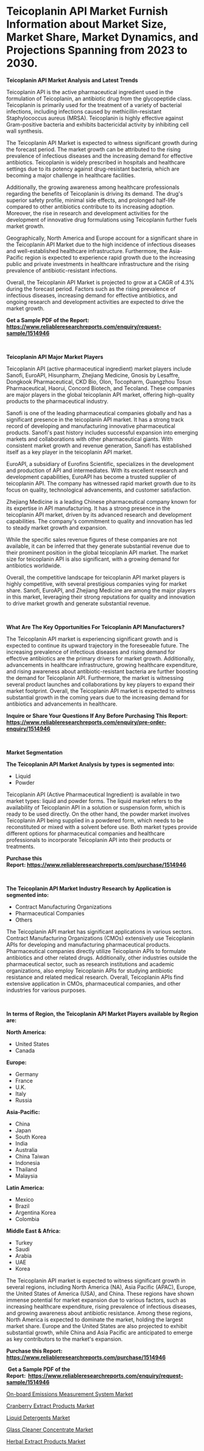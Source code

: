 <p><h1>Teicoplanin API Market Furnish Information about Market Size, Market Share, Market Dynamics, and Projections Spanning from 2023 to 2030.</h1></p><p><strong>Teicoplanin API Market Analysis and Latest Trends</strong></p>
<p><p>Teicoplanin API is the active pharmaceutical ingredient used in the formulation of Teicoplanin, an antibiotic drug from the glycopeptide class. Teicoplanin is primarily used for the treatment of a variety of bacterial infections, including infections caused by methicillin-resistant Staphylococcus aureus (MRSA). Teicoplanin is highly effective against Gram-positive bacteria and exhibits bactericidal activity by inhibiting cell wall synthesis.</p><p>The Teicoplanin API Market is expected to witness significant growth during the forecast period. The market growth can be attributed to the rising prevalence of infectious diseases and the increasing demand for effective antibiotics. Teicoplanin is widely prescribed in hospitals and healthcare settings due to its potency against drug-resistant bacteria, which are becoming a major challenge in healthcare facilities.</p><p>Additionally, the growing awareness among healthcare professionals regarding the benefits of Teicoplanin is driving its demand. The drug's superior safety profile, minimal side effects, and prolonged half-life compared to other antibiotics contribute to its increasing adoption. Moreover, the rise in research and development activities for the development of innovative drug formulations using Teicoplanin further fuels market growth.</p><p>Geographically, North America and Europe account for a significant share in the Teicoplanin API Market due to the high incidence of infectious diseases and well-established healthcare infrastructure. Furthermore, the Asia-Pacific region is expected to experience rapid growth due to the increasing public and private investments in healthcare infrastructure and the rising prevalence of antibiotic-resistant infections.</p><p>Overall, the Teicoplanin API Market is projected to grow at a CAGR of 4.3% during the forecast period. Factors such as the rising prevalence of infectious diseases, increasing demand for effective antibiotics, and ongoing research and development activities are expected to drive the market growth.</p></p>
<p><strong>Get a Sample PDF of the Report:&nbsp; <a href="https://www.reliableresearchreports.com/enquiry/request-sample/1514946">https://www.reliableresearchreports.com/enquiry/request-sample/1514946</a></strong></p>
<p>&nbsp;</p>
<p><strong>Teicoplanin API Major Market Players</strong></p>
<p><p>Teicoplanin API (active pharmaceutical ingredient) market players include Sanofi, EuroAPI, Hisunpharm, Zhejiang Medicine, Gnosis by Lesaffre, Dongkook Pharmaceutical, CKD Bio, Olon, Tocopharm, Guangzhou Tosun Pharmaceutical, Haorui, Concord Biotech, and Tecoland. These companies are major players in the global teicoplanin API market, offering high-quality products to the pharmaceutical industry.</p><p>Sanofi is one of the leading pharmaceutical companies globally and has a significant presence in the teicoplanin API market. It has a strong track record of developing and manufacturing innovative pharmaceutical products. Sanofi's past history includes successful expansion into emerging markets and collaborations with other pharmaceutical giants. With consistent market growth and revenue generation, Sanofi has established itself as a key player in the teicoplanin API market.</p><p>EuroAPI, a subsidiary of Eurofins Scientific, specializes in the development and production of API and intermediates. With its excellent research and development capabilities, EuroAPI has become a trusted supplier of teicoplanin API. The company has witnessed rapid market growth due to its focus on quality, technological advancements, and customer satisfaction.</p><p>Zhejiang Medicine is a leading Chinese pharmaceutical company known for its expertise in API manufacturing. It has a strong presence in the teicoplanin API market, driven by its advanced research and development capabilities. The company's commitment to quality and innovation has led to steady market growth and expansion.</p><p>While the specific sales revenue figures of these companies are not available, it can be inferred that they generate substantial revenue due to their prominent position in the global teicoplanin API market. The market size for teicoplanin API is also significant, with a growing demand for antibiotics worldwide.</p><p>Overall, the competitive landscape for teicoplanin API market players is highly competitive, with several prestigious companies vying for market share. Sanofi, EuroAPI, and Zhejiang Medicine are among the major players in this market, leveraging their strong reputations for quality and innovation to drive market growth and generate substantial revenue.</p></p>
<p>&nbsp;</p>
<p><strong>What Are The Key Opportunities For Teicoplanin API Manufacturers?</strong></p>
<p><p>The Teicoplanin API market is experiencing significant growth and is expected to continue its upward trajectory in the foreseeable future. The increasing prevalence of infectious diseases and rising demand for effective antibiotics are the primary drivers for market growth. Additionally, advancements in healthcare infrastructure, growing healthcare expenditure, and rising awareness about antibiotic-resistant bacteria are further boosting the demand for Teicoplanin API. Furthermore, the market is witnessing several product launches and collaborations by key players to expand their market footprint. Overall, the Teicoplanin API market is expected to witness substantial growth in the coming years due to the increasing demand for antibiotics and advancements in healthcare.</p></p>
<p><strong>Inquire or Share Your Questions If Any Before Purchasing This Report: <a href="https://www.reliableresearchreports.com/enquiry/pre-order-enquiry/1514946">https://www.reliableresearchreports.com/enquiry/pre-order-enquiry/1514946</a></strong></p>
<p>&nbsp;</p>
<p><strong>Market Segmentation</strong></p>
<p><strong>The Teicoplanin API Market Analysis by types is segmented into:</strong></p>
<p><ul><li>Liquid</li><li>Powder</li></ul></p>
<p><p>Teicoplanin API (Active Pharmaceutical Ingredient) is available in two market types: liquid and powder forms. The liquid market refers to the availability of Teicoplanin API in a solution or suspension form, which is ready to be used directly. On the other hand, the powder market involves Teicoplanin API being supplied in a powdered form, which needs to be reconstituted or mixed with a solvent before use. Both market types provide different options for pharmaceutical companies and healthcare professionals to incorporate Teicoplanin API into their products or treatments.</p></p>
<p><strong>Purchase this Report:&nbsp;<a href="https://www.reliableresearchreports.com/purchase/1514946">https://www.reliableresearchreports.com/purchase/1514946</a></strong></p>
<p>&nbsp;</p>
<p><strong>The Teicoplanin API Market Industry Research by Application is segmented into:</strong></p>
<p><ul><li>Contract Manufacturing Organizations</li><li>Pharmaceutical Companies</li><li>Others</li></ul></p>
<p><p>The Teicoplanin API market has significant applications in various sectors. Contract Manufacturing Organizations (CMOs) extensively use Teicoplanin APIs for developing and manufacturing pharmaceutical products. Pharmaceutical companies directly utilize Teicoplanin APIs to formulate antibiotics and other related drugs. Additionally, other industries outside the pharmaceutical sector, such as research institutions and academic organizations, also employ Teicoplanin APIs for studying antibiotic resistance and related medical research. Overall, Teicoplanin APIs find extensive application in CMOs, pharmaceutical companies, and other industries for various purposes.</p></p>
<p>&nbsp;</p>
<p><strong>In terms of Region, the Teicoplanin API Market Players available by Region are:</strong></p>
<p>
    <p> <strong> North America: </strong>
        <ul>
            <li>United States</li>
            <li>Canada</li>
        </ul>
        </p> 
    <p> <strong> Europe: </strong>
        <ul>
            <li>Germany</li>
            <li>France</li>
            <li>U.K.</li>
            <li>Italy</li>
            <li>Russia</li>
        </ul>
        </p> 
    <p> <strong> Asia-Pacific: </strong>
        <ul>
            <li>China</li>
            <li>Japan</li>
            <li>South Korea</li>
            <li>India</li>
            <li>Australia</li>
            <li>China Taiwan</li>
            <li>Indonesia</li>
            <li>Thailand</li>
            <li>Malaysia</li>
        </ul>
        </p> 
    <p> <strong> Latin America: </strong>
        <ul>
            <li>Mexico</li>
            <li>Brazil</li>
            <li>Argentina Korea</li>
            <li>Colombia</li>
        </ul>
        </p> 
    <p> <strong> Middle East & Africa: </strong>
        <ul>
            <li>Turkey</li>
            <li>Saudi</li>
            <li>Arabia</li>
            <li>UAE</li>
            <li>Korea</li>
        </ul>
    </p>
    </p>
<p><p>The Teicoplanin API market is expected to witness significant growth in several regions, including North America (NA), Asia Pacific (APAC), Europe, the United States of America (USA), and China. These regions have shown immense potential for market expansion due to various factors, such as increasing healthcare expenditure, rising prevalence of infectious diseases, and growing awareness about antibiotic resistance. Among these regions, North America is expected to dominate the market, holding the largest market share. Europe and the United States are also projected to exhibit substantial growth, while China and Asia Pacific are anticipated to emerge as key contributors to the market's expansion.</p></p>
<p><strong>Purchase this Report: <a href="https://www.reliableresearchreports.com/purchase/1514946">https://www.reliableresearchreports.com/purchase/1514946</a></strong></p>
<p>&nbsp;<strong>Get a Sample PDF of the Report:&nbsp;&nbsp;<a href="https://www.reliableresearchreports.com/enquiry/request-sample/1514946">https://www.reliableresearchreports.com/enquiry/request-sample/1514946</a></strong></p>
<p><strong></strong></p>
<p><p><a href="https://github.com/marloy8/Market-Research-Report-List-1/blob/main/on-board-emissions-measurement-system-market.md">On-board Emissions Measurement System Market</a></p><p><a href="https://medium.com/@brittanyrobertson07/cranberry-extract-products-market-share-evolution-and-market-growth-trends-2023-2030-badd585f58c0">Cranberry Extract Products Market</a></p><p><a href="https://www.linkedin.com/pulse/liquid-detergents-market-size-growth-forecast-from-2023-2030-laxwf/">Liquid Detergents Market</a></p><p><a href="https://www.linkedin.com/pulse/glass-cleaner-concentrate-market-size-share-amp-trends-analysis-l1hqf/">Glass Cleaner Concentrate Market</a></p><p><a href="https://medium.com/@debramedina73/herbal-extract-products-market-analysis-its-cagr-market-segmentation-and-global-industry-overview-f4fa0f3bfdab">Herbal Extract Products Market</a></p></p>